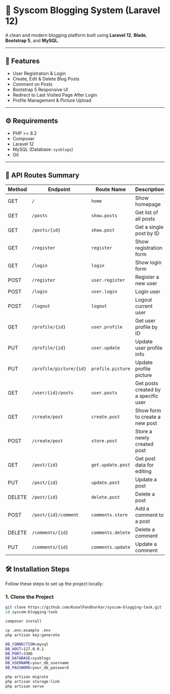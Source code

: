 # 📝 Syscom Blogging System (Laravel 12)

A clean and modern blogging platform built using **Laravel 12**, **Blade**, **Bootstrap 5**, and **MySQL**.

---

## 🚀 Features

- User Registration & Login
- Create, Edit & Delete Blog Posts
- Comment on Posts
- Bootstrap 5 Responsive UI
- Redirect to Last Visited Page After Login
- Profile Management & Picture Upload
---

## ⚙️ Requirements

- PHP >= 8.2
- Composer
- Laravel 12
- MySQL (Database: `sysblogs`)
- Git

---

## 📘 API Routes Summary

| **Method** | **Endpoint**                     | **Route Name**        | **Description**                         |
|------------|----------------------------------|------------------------|-----------------------------------------|
| GET        | `/`                              | `home`                 | Show homepage                           |
| GET        | `/posts`                         | `show.posts`           | Get list of all posts                   |
| GET        | `/posts/{id}`                    | `show.post`            | Get a single post by ID                 |
| GET        | `/register`                      | `register`             | Show registration form                  |
| GET        | `/login`                         | `login`                | Show login form                         |
| POST       | `/register`                      | `user.register`        | Register a new user                     |
| POST       | `/login`                         | `user.login`           | Login user                              |
| POST       | `/logout`                        | `logout`               | Logout current user                     |
| GET        | `/profile/{id}`                  | `user.profile`         | Get user profile by ID                  |
| PUT        | `/profile/{id}`                  | `user.update`          | Update user profile info                |
| PUT        | `/profile/picture/{id}`          | `profile.picture`      | Update profile picture                  |
| GET        | `/user/{id}/posts`               | `user.posts`           | Get posts created by a specific user    |
| GET        | `/create/post`                   | `create.post`          | Show form to create a new post          |
| POST       | `/create/post`                   | `store.post`           | Store a newly created post              |
| GET        | `/post/{id}`                     | `get.update.post`      | Get post data for editing               |
| PUT        | `/post/{id}`                     | `update.post`          | Update a post                           |
| DELETE     | `/post/{id}`                     | `delete.post`          | Delete a post                           |
| POST       | `/post/{id}/comment`             | `comments.store`       | Add a comment to a post                 |
| DELETE     | `/comments/{id}`                 | `comments.delete`      | Delete a comment                        |
| PUT        | `/comments/{id}`                 | `comments.update`      | Update a comment                        |


## 🛠️ Installation Steps

Follow these steps to set up the project locally:

### 1. Clone the Project

```bash
git clone https://github.com/KunalPandharkar/syscom-blogging-task.git
cd syscom-blogging-task

composer install

cp .env.example .env
php artisan key:generate

DB_CONNECTION=mysql
DB_HOST=127.0.0.1
DB_PORT=3306
DB_DATABASE=sysblogs
DB_USERNAME=your_db_username
DB_PASSWORD=your_db_password

php artisan migrate
php artisan storage:link
php artisan serve


